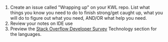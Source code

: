 1. Create an issue called "Wrapping up" on your KWL repo. List what things you know you need to do to finish strong/get caught up, what you will do to figure out what you need, AND/OR what help you need.
1. Review your notes on IDE use
1. Preview the [Stack Overflow Developer Survey](https://survey.stackoverflow.co/2022/#technology) Technology section for the languages.  

